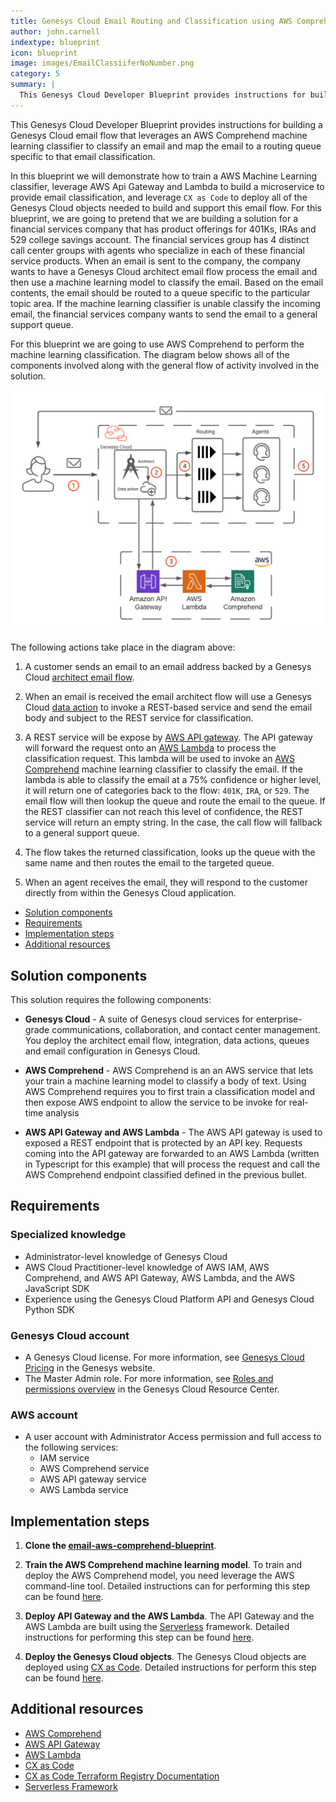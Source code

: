 ```yaml
---
title: Genesys Cloud Email Routing and Classification using AWS Comprehend
author: john.carnell
indextype: blueprint
icon: blueprint
image: images/EmailClassiiferNoNumber.png
category: 5
summary: |
  This Genesys Cloud Developer Blueprint provides instructions for building a Genesys Cloud email flow that leverages an AWS Comprehend machine learning classifier to classify an email and map the email to a routing queue specific to that email classification. 
---
```


This Genesys Cloud Developer Blueprint provides instructions for building a Genesys Cloud email flow that leverages an AWS Comprehend machine learning classifier to classify an email and map the email to a routing queue specific to that email classification. 

In this blueprint we will demonstrate how to train a AWS Machine Learning classifier, leverage AWS Api Gateway and Lambda to build a microservice to provide email classification, and leverage `CX as Code` to deploy all of the Genesys Cloud objects needed to build and support this email flow. For this blueprint, we are going to pretend
that we are building a solution for a financial services company that has product offerings for 401Ks, IRAs and 529 college savings account. The financial services group has  4 distinct call center groups with agents who specialize in each of these financial service products.  When an email is sent to the company, the company wants to have a Genesys Cloud architect email flow process the email and then use a machine learning model to classify the email. Based on the email contents, the email should be routed to a queue specific to the particular topic area. If the machine learning classifier is unable classify the incoming email, the financial services company wants to send the email to a general support queue.

For this blueprint we are going to use AWS Comprehend to perform the machine learning classification. The diagram below shows all of the components involved along with the general flow of activity involved in the solution.

![Email Routing and Classification using AWS Comprehend](images/EmailClassifier.png "Routing and Classification using AWS Comprehend")

The following actions take place in the diagram above:

1. A customer sends an email to an email address backed by a Genesys Cloud [architect email flow](https://help.mypurecloud.com/articles/inbound-email-flows/).

2. When an email is received the email architect flow will use a Genesys Cloud [data action](https://help.mypurecloud.com/articles/about-the-data-actions-integrations/) to invoke a REST-based service and send the email body and subject to the REST service for classification.

3. A REST service will be expose by [AWS API gateway](https://aws.amazon.com/api-gateway/). The API gateway will forward the request onto an [AWS Lambda](https://aws.amazon.com/lambda/) to process the classification request.  This lambda will be used to invoke an [AWS Comprehend](https://aws.amazon.com/comprehend/) machine learning classifier to classify the email.  If the lambda is able to classify the email at a 75% confidence or higher level, it will return one of categories back to the flow: `401K`, `IRA`, or `529`. The email flow will then lookup the queue and route the email to the queue. If the REST classifier can not reach this level of confidence, the REST service will return an empty string.  In the case, the call flow will fallback to a general support queue.

4. The flow takes the returned classification, looks up the queue with the same name and then routes the email to the targeted queue.

5. When an agent receives the email, they will respond to the customer directly from within the Genesys Cloud application.


* [Solution components](#solution-components "Goes to the Solution components section")
* [Requirements](#requirements "Goes to the Requirements section")
* [Implementation steps](#implementation-steps "Goes to the Implementation steps section")
* [Additional resources](#additional-resources "Goes to the Additional resources section")

## Solution components

This solution requires the following components:

* **Genesys Cloud** - A suite of Genesys cloud services for enterprise-grade communications, collaboration, and contact center management. You deploy the architect email flow, integration, data actions, queues and email configuration in Genesys Cloud. 

* **AWS Comprehend** - AWS Comprehend is an an AWS service that lets your train a machine learning model to classify a body of text. Using AWS Comprehend requires you to first train a classification model and then expose AWS endpoint to allow the service to be invoke for real-time analysis

* **AWS API Gateway and AWS Lambda** - The AWS API gateway is used to exposed a REST endpoint that is protected by an API key.  Requests coming into the API gateway are forwarded to an AWS Lambda (written in Typescript for this example) that will process the request and call the AWS Comprehend endpoint classified defined in the previous bullet.

## Requirements

### Specialized knowledge

* Administrator-level knowledge of Genesys Cloud
* AWS Cloud Practitioner-level knowledge of AWS IAM, AWS Comprehend, and AWS API Gateway, AWS Lambda, and the AWS JavaScript SDK
* Experience using the Genesys Cloud Platform API and Genesys Cloud Python SDK

### Genesys Cloud account

* A Genesys Cloud license. For more information, see [Genesys Cloud Pricing](https://www.genesys.com/pricing "Opens the Genesys Cloud pricing page") in the Genesys website.
* The Master Admin role. For more information, see [Roles and permissions overview](https://help.mypurecloud.com/?p=24360 "Opens the Roles and permissions overview article") in the Genesys Cloud Resource Center.

### AWS account

* A user account with Administrator Access permission and full access to the following services:
  * IAM service
  * AWS Comprehend service
  * AWS API gateway service
  * AWS Lambda service

## Implementation steps


1. **Clone the [email-aws-comprehend-blueprint](https://github.com/GenesysCloudBlueprints/email-aws-comprehend-blueprint "Opens the email-aws-comprehend-blueprint repository in GitHub")**.

2. **Train the AWS Comprehend machine learning model**. To train and deploy the AWS Comprehend model, you need leverage the AWS command-line tool. Detailed instructions can for performing this step can be found [here](/components/aws-comprehend). 

3. **Deploy API Gateway and the AWS Lambda**. The API Gateway and the AWS Lambda are built using the [Serverless](https://www.serverless.com/) framework. Detailed instructions for performing this step can be found [here](/components/aws-classifier-lambda).

4. **Deploy the Genesys Cloud objects**.  The Genesys Cloud objects are deployed using [CX as Code](https://developer.genesys.cloud/api/rest/CX-as-Code/). Detailed 
instructions for perform this step can be found [here](/genesys-email-flow).

## Additional resources

* [AWS Comprehend](https://aws.amazon.com/comprehend/ "Opens the Amazon AWS Comprehend documentation")
* [AWS API Gateway](https://aws.amazon.com/api-gateway/ "Opens the Amazon AWS API Gateway documentation")
* [AWS Lambda](https://aws.amazon.com/translate/ "Opens the Amazon AWS API Lambda documentation")
* [CX as Code](https://developer.genesys.cloud/api/rest/CX-as-Code/ "Opens the Genesys Cloud documentation on CX as Code")
* [CX as Code Terraform Registry Documentation](https://registry.terraform.io/providers/MyPureCloud/genesyscloud/latest/docs "Opens the CX as Code Terraform Registry documentation")
* [Serverless Framework](https://www.serverless.com/ "Opens the Serverless Framework documentation")